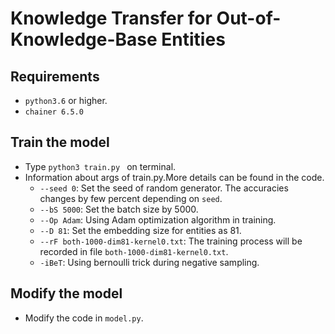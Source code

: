 # Knowledge Transfer for Out-of-Knowledge-Base Entities
## Requirements
- `python3.6` or higher.
- `chainer 6.5.0` 

## Train the model
- Type `python3 train.py ` on terminal.
- Information about args of train.py.More details can be found in the code.
    - `--seed 0`: Set the seed of random generator. The accuracies changes by few percent depending on `seed`.
    - `--bS 5000`: Set the batch size by 5000.
    - `--Op Adam`: Using Adam optimization algorithm in training.
    - `--D 81`: Set the embedding size for entities as 81.
    - `--rF both-1000-dim81-kernel0.txt`: The training process will be recorded in file `both-1000-dim81-kernel0.txt`.
    - `-iBeT`: Using bernoulli trick during negative sampling. 
## Modify the model
- Modify the code in `model.py`.